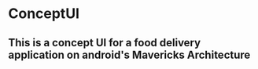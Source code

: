 # ConceptUI
## This is a concept UI for a food delivery application on android's Mavericks Architecture
